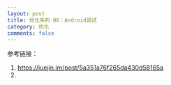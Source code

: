 ```yaml
---
layout: post
title: 优化系列 06：Android调试
category: 优化
comments: false
---
```

 

参考链接：
1. <https://juejin.im/post/5a351a76f265da430d58165a>
2. 
	
	
	
	
	
	